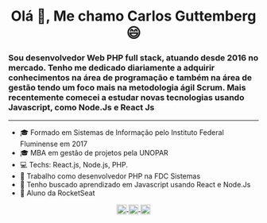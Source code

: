 <h1 align="center">Olá 👋, Me chamo Carlos Guttemberg 😄</h1>
<h3>Sou desenvolvedor Web PHP full stack, atuando desde 2016 no mercado. Tenho me dedicado diariamente a adquirir conhecimentos na área de programação e também na área de gestão tendo um foco mais na metodologia ágil Scrum. Mais recentemente comecei a estudar novas tecnologias usando Javascript, como Node.Js e React Js</h3>
<hr>

- 🎓 Formado em Sistemas de Informação pelo Instituto Federal Fluminense em 2017
- 🎓 MBA em gestão de projetos pela UNOPAR
- 💻 Techs: React.js, Node.js, PHP.
- 🔭 Trabalho como desenvolvedor PHP na FDC Sistemas
- 🌱 Tenho buscado aprendizado em Javascript usando React e Node.Js
- 🚀 Aluno da RocketSeat

<p align="center">
  <a href="https://linkedin.com/in/carlos-guttemberg-ferreira-2978aa172" target="blank">
    <img align="center" src="https://cdn.jsdelivr.net/npm/simple-icons@3.0.1/icons/linkedin.svg" alt="carlos-guttemberg-ferreira-2978aa172" height="20" width="20" />
  </a>
  
  <a href="https://instagram.com/guttembergcarlosc" target="blank">
    <img align="center" src="https://cdn.jsdelivr.net/npm/simple-icons@3.0.1/icons/instagram.svg" alt="guttembergcarlosc" height="20" width="20" />
  </a>
  
  <a href="https://medium.com/@guttembergcarlos" target="blank">
    <img align="center" src="https://cdn.jsdelivr.net/npm/simple-icons@3.0.1/icons/medium.svg" alt="@guttembergcarlos" height="20" width="20" />
  </a>
</p>

<!--
**carlosguttemberg/carlosguttemberg** is a ✨ _special_ ✨ repository because its `README.md` (this file) appears on your GitHub profile.

Here are some ideas to get you started:

- 🔭 I’m currently working on ...
- 🌱 I’m currently learning ...
- 👯 I’m looking to collaborate on ...
- 🤔 I’m looking for help with ...
- 💬 Ask me about ...
- 📫 How to reach me: ...
- 😄 Pronouns: ...
- ⚡ Fun fact: ...
-->
